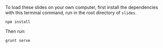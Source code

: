 To load these slides on your own computer, first install the dependencies with this terminal command, run in the root directory of `slides`.

```
npm install
```
Then run:
```
grunt serve
```
